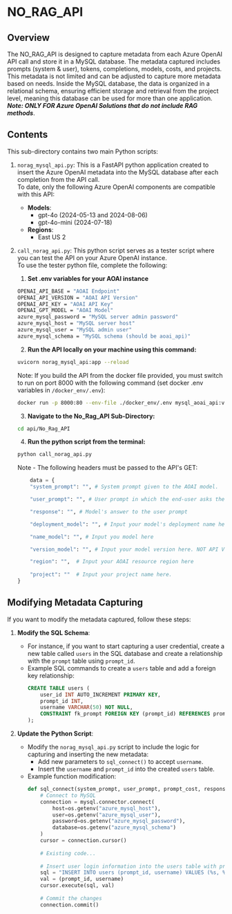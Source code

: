 # NO_RAG_API  
  
## Overview  
The NO_RAG_API is designed to capture metadata from each Azure OpenAI API call and store it in a MySQL database. The metadata captured includes prompts (system & user), tokens, completions, models, costs, and projects. This metadata is not limited and can be adjusted to capture more metadata based on needs. Inside the MySQL database, the data is organized in a relational schema, ensuring efficient storage and retrieval from the project level, meaning this database can be used for more than one application.   
***Note: ONLY FOR Azure OpenAI Solutions that do not include RAG methods***.  
  
## Contents  
This sub-directory contains two main Python scripts:  
1. `norag_mysql_api.py`: This is a FastAPI python application created to insert the Azure OpenAI metadata into the MySQL database after each completion from the API call.  
    To date, only the following Azure OpenAI components are compatible with this API:  
    - **Models**:  
        - gpt-4o (2024-05-13 and 2024-08-06)  
        - gpt-4o-mini (2024-07-18)  
    - **Regions**:  
        - East US 2  
2. `call_norag_api.py`: This python script serves as a tester script where you can test the API on your Azure OpenAI instance.  
    To use the tester python file, complete the following:  
    1. **Set .env variables for your AOAI instance**  
    ```sh  
    OPENAI_API_BASE = "AOAI Endpoint"  
    OPENAI_API_VERSION = "AOAI API Version"  
    OPENAI_API_KEY = "AOAI API Key"  
    OPENAI_GPT_MODEL = "AOAI Model"  
    azure_mysql_password = "MySQL server admin password"  
    azure_mysql_host = "MySQL server host"  
    azure_mysql_user = "MySQL admin user"  
    azure_mysql_schema = "MySQL schema (should be aoai_api)"  
    ```  
    2. **Run the API locally on your machine using this command:**  
    ```sh  
    uvicorn norag_mysql_api:app --reload  
    ```  
    Note: If you build the API from the docker file provided, you must switch to run on port 8000 with the following command (set docker .env variables in `/docker_env/.env`):  
    ```sh  
    docker run -p 8000:80 --env-file ./docker_env/.env mysql_aoai_api:v1  
    ```  
    3. **Navigate to the No_Rag_API Sub-Directory:**  
    ```sh  
    cd api/No_Rag_API  
    ```  
    4. **Run the python script from the terminal:**  
    ```sh  
    python call_norag_api.py  
    ```  
    
    Note - The following headers must be passed to the API's GET:
    ```python 
        data = {  
        "system_prompt": "", # System prompt given to the AOAI model.

        "user_prompt": "", # User prompt in which the end-user asks the model. 

        "response": "", # Model's answer to the user prompt

        "deployment_model": "", # Input your model's deployment name here

        "name_model": "", # Input you model here

        "version_model": "", # Input your model version here. NOT API VERSION.

        "region": "",  # Input your AOAI resource region here
        
        "project": ""  # Input your project name here. 
    }  
    ```
  
## Modifying Metadata Capturing  
  
If you want to modify the metadata captured, follow these steps:  
  
1. **Modify the SQL Schema**:  
    - For instance, if you want to start capturing a user credential, create a new table called `users` in the SQL database and create a relationship with the `prompt` table using `prompt_id`.  
    - Example SQL commands to create a `users` table and add a foreign key relationship:  
      ```sql  
      CREATE TABLE users (  
          user_id INT AUTO_INCREMENT PRIMARY KEY,  
          prompt_id INT,  
          username VARCHAR(50) NOT NULL,     
          CONSTRAINT fk_prompt FOREIGN KEY (prompt_id) REFERENCES prompt(prompt_id)  
      );  
      ```  
  
2. **Update the Python Script**:  
    - Modify the `norag_mysql_api.py` script to include the logic for capturing and inserting the new metadata:
        - Add new parameters to `sql_connect()` to accept `username`.    
      - Insert the `username` and `prompt_id` into the created `users` table. 
    - Example function modification:  
      ```python  
      def sql_connect(system_prompt, user_prompt, prompt_cost, response, completion_cost, deployment_model, prompt_token_count, response_token_count, project, username):  
          # Connect to MySQL  
          connection = mysql.connector.connect(  
              host=os.getenv("azure_mysql_host"),  
              user=os.getenv("azure_mysql_user"),  
              password=os.getenv("azure_mysql_password"),  
              database=os.getenv("azure_mysql_schema")  
          )  
          cursor = connection.cursor()  
  
          # Existing code...  
  
          # Insert user login information into the users table with prompt_id  
          sql = "INSERT INTO users (prompt_id, username) VALUES (%s, %s)"  
          val = (prompt_id, username)  
          cursor.execute(sql, val)  
  
          # Commit the changes  
          connection.commit()  
      ```  

